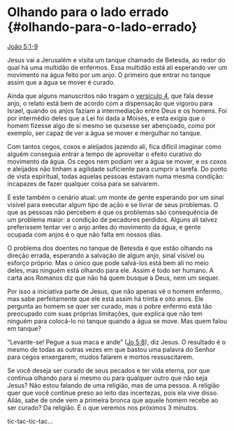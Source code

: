 # Olhando para o lado errado {#olhando-para-o-lado-errado}

[João 5:1-9](http://bibliaonline.com.br/acf/jo/5/1-9)

Jesus vai a Jerusalém e visita um tanque chamado de Betesda, ao redor do qual há uma multidão de enfermos. Essa multidão está ali esperando ver um movimento na água feito por um anjo. O primeiro que entrar no tanque assim que a água se mover é curado.

Ainda que alguns manuscritos não tragam o [versículo 4](http://bibliaonline.com.br/acf/jo/5/4), que fala desse anjo, o relato está bem de acordo com a dispensação que vigorou para Israel, quando os anjos faziam a intermediação entre Deus e os homens. Foi por intermédio deles que a Lei foi dada a Moisés, e esta exigia que o homem fizesse algo de si mesmo se quisesse ser abençoado, como por exemplo, ser capaz de ver a água se mover e mergulhar no tanque.

Com tantos cegos, coxos e aleijados jazendo ali, fica difícil imaginar como alguém conseguia entrar a tempo de aproveitar o efeito curativo do movimento da água. Os cegos nem podiam ver a água se mover, e os coxos e aleijados não tinham a agilidade suficiente para cumprir a tarefa. Do ponto de vista espiritual, todas aquelas pessoas estavam numa mesma condição: incapazes de fazer qualquer coisa para se salvarem.

É este também o cenário atual: um monte de gente esperando por um sinal visível para executar algum tipo de ação e se livrar de seus problemas. O que as pessoas não percebem é que os problemas são consequência de um problema maior: a condição de pecadores perdidos. Alguns ali talvez preferissem tentar ver o anjo antes do movimento da água, e gente ocupada com anjos é o que não falta em nossos dias.

O problema dos doentes no tanque de Betesda é que estão olhando na direção errada, esperando a salvação de algum anjo, sinal visível ou esforço próprio. Mas o único que pode salvá-los está bem ali no meio deles, mas ninguém está olhando para ele. Assim é todo ser humano. A carta aos Romanos diz que não há quem busque a Deus, nem um sequer.

Por isso a iniciativa parte de Jesus, que não apenas vê o homem enfermo, mas sabe perfeitamente que ele está assim há trinta e oito anos. Ele pergunta ao homem se quer ser curado, mas o pobre enfermo está tão preocupado com suas próprias limitações, que explica que não tem ninguém para colocá-lo no tanque quando a água se move. Mas quem falou em tanque?

“Levante-se! Pegue a sua maca e ande” ([Jo 5:8](http://bibliaonline.com.br/acf/jo/5/8)), diz Jesus. O resultado é o mesmo de todas as outras vezes em que bastou uma palavra do Senhor para cegos enxergarem, mudos falarem e mortos ressuscitarem.

Se você deseja ser curado de seus pecados e ter vida eterna, por que continua olhando para si mesmo ou para qualquer outro que não seja Jesus? Não estou falando de uma religião, mas de uma pessoa. A religião quer que você continue preso ao leito das incertezas, pois ela vive disso. Aliás, sabe de onde vem a primeira bronca que aquele homem recebe ao ser curado? Da religião. É o que veremos nos próximos 3 minutos.

tic-tac-tic-tac...